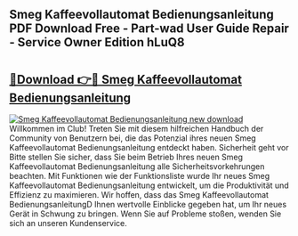 ## Smeg Kaffeevollautomat Bedienungsanleitung PDF Download Free - Part-wad User Guide Repair - Service Owner Edition hLuQ8

# <h2><a href="http://df5ph6.blite.top/?on=Smeg+Kaffeevollautomat+Bedienungsanleitung">🔗Download 👉🔴 Smeg Kaffeevollautomat Bedienungsanleitung</a></h2>

[![Smeg Kaffeevollautomat Bedienungsanleitung new download](https://i.imgur.com/lujVjoI.png)](http://df5ph6.blite.top/?on=Smeg+Kaffeevollautomat+Bedienungsanleitung)
Willkommen im Club! Treten Sie mit diesem hilfreichen Handbuch der Community von Benutzern bei, die das Potenzial ihres neuen Smeg Kaffeevollautomat Bedienungsanleitung entdeckt haben. Sicherheit geht vor Bitte stellen Sie sicher, dass Sie beim Betrieb Ihres neuen Smeg Kaffeevollautomat Bedienungsanleitung alle Sicherheitsvorkehrungen beachten. Mit Funktionen wie der Funktionsliste wurde Ihr neues Smeg Kaffeevollautomat Bedienungsanleitung entwickelt, um die Produktivität und Effizienz zu maximieren. Wir hoffen, dass das Smeg Kaffeevollautomat BedienungsanleitungD Ihnen wertvolle Einblicke gegeben hat, um Ihr neues Gerät in Schwung zu bringen. Wenn Sie auf Probleme stoßen, wenden Sie sich an unseren Kundenservice.
